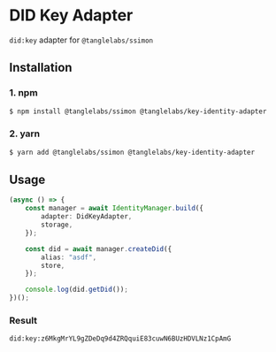 # DID Key Adapter

`did:key` adapter for `@tanglelabs/ssimon`

## Installation

### 1. npm

```sh
$ npm install @tanglelabs/ssimon @tanglelabs/key-identity-adapter
```

### 2. yarn

```sh
$ yarn add @tanglelabs/ssimon @tanglelabs/key-identity-adapter
```

## Usage

```ts
(async () => {
    const manager = await IdentityManager.build({
        adapter: DidKeyAdapter,
        storage,
    });

    const did = await manager.createDid({
        alias: "asdf",
        store,
    });

    console.log(did.getDid());
})();
```

### Result

```
did:key:z6MkgMrYL9gZDeDq9d4ZRQquiE83cuwN6BUzHDVLNz1CpAmG
```
